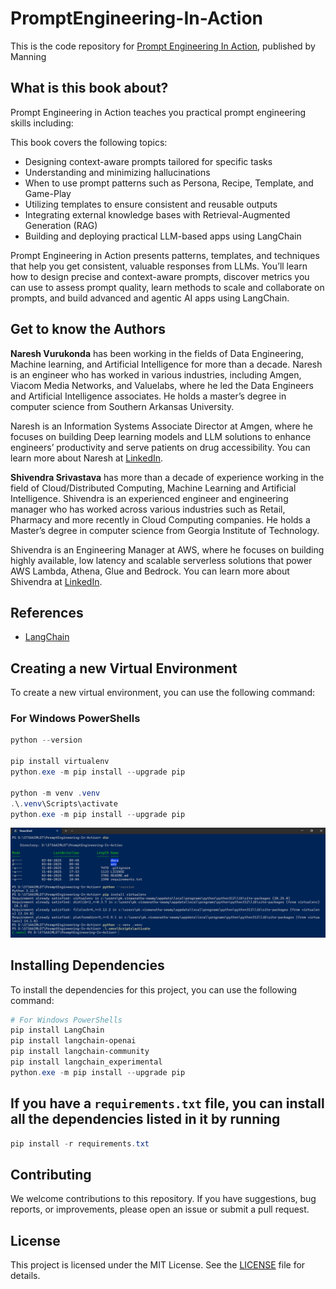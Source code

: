 # PromptEngineering-In-Action

This is the code repository for [Prompt Engineering In Action](https://www.manning.com/books/prompt-engineering-in-action), published by Manning

## What is this book about?

Prompt Engineering in Action teaches you practical prompt engineering skills including:

This book covers the following topics:

- Designing context-aware prompts tailored for specific tasks
- Understanding and minimizing hallucinations
- When to use prompt patterns such as Persona, Recipe, Template, and Game-Play
- Utilizing templates to ensure consistent and reusable outputs
- Integrating external knowledge bases with Retrieval-Augmented Generation (RAG)
- Building and deploying practical LLM-based apps using LangChain

Prompt Engineering in Action presents patterns, templates, and techniques that help you get consistent, valuable responses from LLMs. You’ll learn how to design precise and context-aware prompts, discover metrics you can use to assess prompt quality, learn methods to scale and collaborate on prompts, and build advanced and agentic AI apps using LangChain.

## Get to know the Authors

**Naresh Vurukonda** has been working in the fields of Data Engineering, Machine learning, and Artificial Intelligence for more than a decade. Naresh is an engineer who has worked in various industries, including Amgen, Viacom Media Networks, and Valuelabs, where he led the Data Engineers and Artificial Intelligence associates. He holds a master’s degree in computer science from Southern Arkansas University.

Naresh is an Information Systems Associate Director at Amgen, where he focuses on building Deep learning models and LLM solutions to enhance engineers’ productivity and serve patients on drug accessibility. You can learn more about Naresh at [LinkedIn](https://www.linkedin.com/in/nareshvurukonda).

**Shivendra Srivastava** has more than a decade of experience working in the field of Cloud/Distributed Computing, Machine Learning and Artificial Intelligence. Shivendra is an experienced engineer and engineering manager who has worked across various industries such as Retail, Pharmacy and more recently in Cloud Computing companies. He holds a Master’s degree in computer science from Georgia Institute of Technology.

Shivendra is an Engineering Manager at AWS, where he focuses on building highly available, low latency and scalable serverless solutions that power AWS Lambda, Athena, Glue and Bedrock. You can learn more about Shivendra at [LinkedIn](https://www.linkedin.com/in/shivendrasrivastava).

## References

- [LangChain](https://www.langchain.com/)

## Creating a new Virtual Environment

To create a new virtual environment, you can use the following command:

### For Windows PowerShells

```powershell
python --version

pip install virtualenv
python.exe -m pip install --upgrade pip

python -m venv .venv
.\.venv\Scripts\activate
python.exe -m pip install --upgrade pip
```

![Creating Virtual Environment](./docs/images/CreatingVirtualEnvironment.PNG)

## Installing Dependencies

To install the dependencies for this project, you can use the following command:

```powershell
# For Windows PowerShells
pip install LangChain
pip install langchain-openai
pip install langchain-community
pip install langchain_experimental
python.exe -m pip install --upgrade pip
```

## If you have a `requirements.txt` file, you can install all the dependencies listed in it by running

```powershell
pip install -r requirements.txt
```

## Contributing

We welcome contributions to this repository. If you have suggestions, bug reports, or improvements, please open an issue or submit a pull request.

## License

This project is licensed under the MIT License. See the [LICENSE](LICENSE) file for details.
